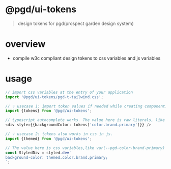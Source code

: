 # @pgd/ui-tokens

> design tokens for pgd(prospect garden design system)

# overview
- compile w3c compliant design tokens to css variables and js variables
# usage

```typescript
// import css variables at the entry of your application
import '@pgd/ui-tokens/pgd-t-tailwind.css';

// 💡 usecase 1: import token values if needed while creating components
import {tokens} from '@pgd/ui-tokens';

// typescript autocomplete works. The value here is raw literals, like #fafafa
<div style={{backgroundColor: tokens['color.brand.primary']}} />

// 💡 usecase 2: tokens also works in css in js.
import {themed} from '@pgd/ui-tokens';

// The value here is css variables,like var(--pgd-color-brand-primary)
const StyledDiv = styled.dev`
background-color: themed.color.brand.primary;
`;
```
